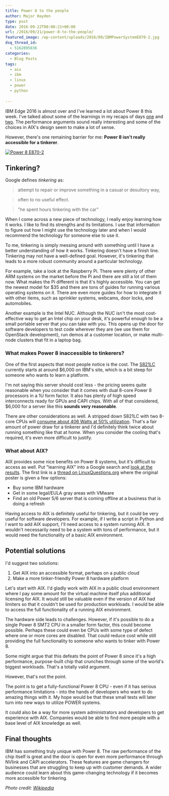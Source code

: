 ```yaml
---
title: Power 8 to the people
author: Major Hayden
type: post
date: 2016-09-22T00:00:21+00:00
url: /2016/09/21/power-8-to-the-people/
featured_image: /wp-content/uploads/2016/09/IBMPowerSystemE870-2.jpg
dsq_thread_id:
  - 5162895836
categories:
  - Blog Posts
tags:
  - aix
  - ibm
  - linux
  - power
  - python

---
```

IBM Edge 2016 is almost over and I've learned a lot about Power 8 this week. I've talked about some of the learnings in my recaps of days [one][1] and [two][2]. The performance arguments sound really interesting and some of the choices in AIX's design seem to make a lot of sense.

However, there's one remaining barrier for me: **Power 8 isn't really accessible for a tinkerer**.

[<img src="/wp-content/uploads/2016/09/IBMPowerSystemE870-2.jpg" alt="Power 8 E870-2" width="1280" height="853" class="alignright size-full wp-image-6458" srcset="/wp-content/uploads/2016/09/IBMPowerSystemE870-2.jpg 1280w, /wp-content/uploads/2016/09/IBMPowerSystemE870-2-300x200.jpg 300w, /wp-content/uploads/2016/09/IBMPowerSystemE870-2-768x512.jpg 768w, /wp-content/uploads/2016/09/IBMPowerSystemE870-2-1024x682.jpg 1024w" sizes="(max-width: 1280px) 100vw, 1280px" />][3]

## Tinkering?

Google defines _tinkering_ as:

> attempt to repair or improve something in a casual or desultory way,

> often to no useful effect.

> "he spent hours tinkering with the car"

When I come across a new piece of technology, I really enjoy learning how it works. I like to find its strengths and its limitations. I use that information to figure out how I might use the technology later and when I would recommend the technology for someone else to use it.

To me, tinkering is simply messing around with something until I have a better understanding of how it works. Tinkering doesn't have a finish line. Tinkering may not have a well-defined goal. However, it's tinkering that leads to a more robust community around a particular technology.

For example, take a look at the Raspberry Pi. There were plenty of other ARM systems on the market before the Pi and there are still a lot of them now. What makes the Pi different is that it's highly accessible. You can get the newest model for $35 and there are tons of guides for running various operating systems on it. There are even more guides for how to integrate it with other items, such as sprinkler systems, webcams, door locks, and automobiles.

Another example is the Intel NUC. Although the NUC isn't the most cost-effective way to get an Intel chip on your desk, it's powerful enough to be a small portable server that you can take with you. This opens up the door for software developers to test code wherever they are (we use them for OpenStack development), run demos at a customer location, or make multi-node clusters that fit in a laptop bag.

### What makes Power 8 inaccessible to tinkerers?

One of the first aspects that most people notice is the cost. The [S821LC][4] currently starts at around $6,000 on IBM's site, which is a bit steep for someone who wants to learn a platform.

I'm not saying this server should cost less - the pricing seems quite reasonable when you consider that it comes with dual 8-core Power 8 processors in a 1U form factor. It also has plenty of high speed interconnects ready for GPUs and CAPI chips. With all of that considered, $6,000 for a server like this **sounds very reasonable**.

There are other considerations as well. A stripped down S821LC with two 8-core CPUs will [consume about 406 Watts at 50% utilization][5]. That's a fair amount of power draw for a tinkerer and I'd definitely think twice about running something like that at home. When you consider the cooling that's required, it's even more difficult to justify.

### What about AIX?

AIX provides some nice benefits on Power 8 systems, but it's difficult to access as well. Put "learning AIX" into a Google search and [look at the results][6]. The first link is a [thread on LinuxQuestions.org][7] where the original poster is given a few options:

  * Buy some IBM hardware
  * Get in some legal/EULA gray areas with VMware
  * Find an old Power 5/6 server that is coming offline at a business that is doing a refresh

Having access to AIX is definitely useful for tinkering, but it could be very useful for software developers. For example, if I write a script in Python and I want to add AIX support, I'll need access to a system running AIX. It wouldn't necessarily need to be a system with tons of performance, but it would need the functionality of a basic AIX environment.

## Potential solutions

I'd suggest two solutions:

  1. Get AIX into an accessible format, perhaps on a public cloud
  2. Make a more tinker-friendly Power 8 hardware platform

Let's start with AIX. I'd gladly work with AIX in a public cloud environment where I pay some amount for the virtual machine itself plus additional licensing for AIX. It would still be valuable even if the version of AIX had limiters so that it couldn't be used for production workloads. I would be able to access the full functionality of a running AIX environment.

The hardware side leads to challenges. However, if it's possible to do a single Power 8 SMT2 CPU in a smaller form factor, this could become possible. Perhaps these could even be CPUs with some type of defect where one or more cores are disabled. That could reduce cost while still providing the full functionality to someone who wants to tinker with Power 8.

Some might argue that this defeats the point of Power 8 since it's a high performance, purpose-built chip that crunches through some of the world's biggest workloads. That's a totally valid argument.

However, that's not the point.

The point is to get a fully-functional Power 8 CPU - even if it has serious performance limitations - into the hands of developers who want to do amazing things with it. My hope would be that these small tests will later turn into new ways to utilize POWER systems.

It could also be a way for more system administrators and developers to get experience with AIX. Companies would be able to find more people with a base level of AIX knowledge as well.

## Final thoughts

IBM has something truly unique with Power 8. The raw performance of the chip itself is great and the door is open for even more performance through NVlink and CAPI accelerators. These features are game changers for businesses that are struggling to keep up with customer demands. A wider audience could learn about this game-changing technology if it becomes more accessible for tinkering.

_Photo credit: [Wikipedia][8]_

 [1]: /2016/09/20/ibm-edge-2016-day-1-recap/
 [2]: https://major.io/2016/09/21/ibm-edge-2016-day-2-recap/
 [3]: /wp-content/uploads/2016/09/IBMPowerSystemE870-2.jpg
 [4]: http://www-03.ibm.com/systems/power/hardware/s821lc/index.html
 [5]: http://www-912.ibm.com/see/EnergyEstimator
 [6]: https://www.google.com/search?q=learning+AIX
 [7]: http://www.linuxquestions.org/questions/aix-43/cheapest-way-to-learn-aix-4175534982/
 [8]: https://commons.wikimedia.org/wiki/File:IBMPowerSystemE870-2.jpg
